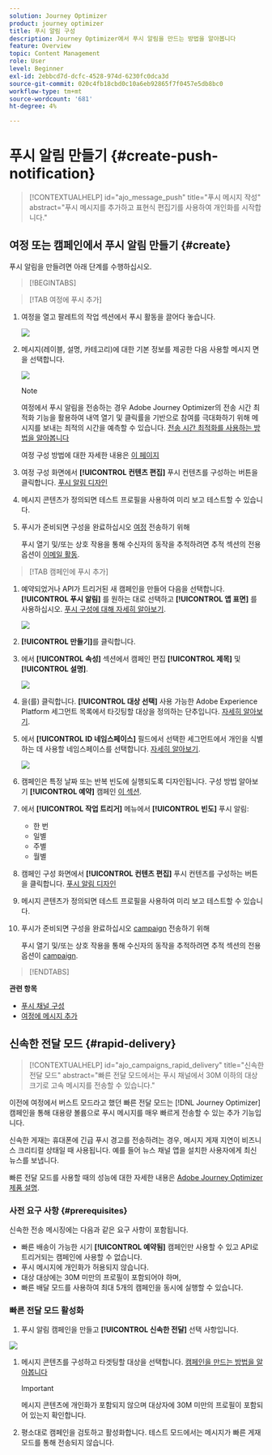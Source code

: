 ```yaml
---
solution: Journey Optimizer
product: journey optimizer
title: 푸시 알림 구성
description: Journey Optimizer에서 푸시 알림을 만드는 방법을 알아봅니다
feature: Overview
topic: Content Management
role: User
level: Beginner
exl-id: 2ebbcd7d-dcfc-4528-974d-6230fc0dca3d
source-git-commit: 020c4fb18cbd0c10a6eb92865f7f0457e5db8bc0
workflow-type: tm+mt
source-wordcount: '681'
ht-degree: 4%

---
```


# 푸시 알림 만들기 {#create-push-notification}

>[!CONTEXTUALHELP]
>id="ajo_message_push"
>title="푸시 메시지 작성"
>abstract="푸시 메시지를 추가하고 표현식 편집기를 사용하여 개인화를 시작합니다."

## 여정 또는 캠페인에서 푸시 알림 만들기 {#create}

푸시 알림을 만들려면 아래 단계를 수행하십시오.

>[!BEGINTABS]

>[!TAB 여정에 푸시 추가]

1. 여정을 열고 팔레트의 작업 섹션에서 푸시 활동을 끌어다 놓습니다.

   ![](assets/push_create_1.png)

1. 메시지(레이블, 설명, 카테고리)에 대한 기본 정보를 제공한 다음 사용할 메시지 면을 선택합니다.

   ![](assets/push_create_2.png)

   >[!NOTE]
   >
   >여정에서 푸시 알림을 전송하는 경우 Adobe Journey Optimizer의 전송 시간 최적화 기능을 활용하여 내역 열기 및 클릭률을 기반으로 참여를 극대화하기 위해 메시지를 보내는 최적의 시간을 예측할 수 있습니다. [전송 시간 최적화를 사용하는 방법을 알아봅니다](../building-journeys/journeys-message.md#send-time-optimization)

   여정 구성 방법에 대한 자세한 내용은 [이 페이지](../building-journeys/journey-gs.md)

1. 여정 구성 화면에서 **[!UICONTROL 컨텐츠 편집]** 푸시 컨텐츠를 구성하는 버튼을 클릭합니다. [푸시 알림 디자인](design-push.md)

1. 메시지 콘텐츠가 정의되면 테스트 프로필을 사용하여 미리 보고 테스트할 수 있습니다.

1. 푸시가 준비되면 구성을 완료하십시오 [여정](../building-journeys/journey-gs.md) 전송하기 위해

   푸시 열기 및/또는 상호 작용을 통해 수신자의 동작을 추적하려면 추적 섹션의 전용 옵션이 [이메일 활동](../building-journeys/journeys-message.md).

>[!TAB 캠페인에 푸시 추가]

1. 예약되었거나 API가 트리거된 새 캠페인을 만들어 다음을 선택합니다. **[!UICONTROL 푸시 알림]** 를 원하는 대로 선택하고 **[!UICONTROL 앱 표면]** 를 사용하십시오. [푸시 구성에 대해 자세히 알아보기](push-configuration.md).

   ![](assets/push_create_3.png)

1. **[!UICONTROL 만들기]**&#x200B;를 클릭합니다.

1. 에서 **[!UICONTROL 속성]** 섹션에서 캠페인 편집 **[!UICONTROL 제목]** 및 **[!UICONTROL 설명]**.

   ![](assets/push_create_4.png)

1. 을(를) 클릭합니다. **[!UICONTROL 대상 선택]** 사용 가능한 Adobe Experience Platform 세그먼트 목록에서 타깃팅할 대상을 정의하는 단추입니다. [자세히 알아보기](../segment/about-segments.md).

1. 에서 **[!UICONTROL ID 네임스페이스]** 필드에서 선택한 세그먼트에서 개인을 식별하는 데 사용할 네임스페이스를 선택합니다. [자세히 알아보기](../event/about-creating.md#select-the-namespace).

   ![](assets/push_create_5.png)

1. 캠페인은 특정 날짜 또는 반복 빈도에 실행되도록 디자인됩니다. 구성 방법 알아보기 **[!UICONTROL 예약]** 캠페인 [이 섹션](../campaigns/create-campaign.md#schedule).

1. 에서 **[!UICONTROL 작업 트리거]** 메뉴에서 **[!UICONTROL 빈도]** 푸시 알림:

   * 한 번
   * 일별
   * 주별
   * 월별

1. 캠페인 구성 화면에서 **[!UICONTROL 컨텐츠 편집]** 푸시 컨텐츠를 구성하는 버튼을 클릭합니다. [푸시 알림 디자인](design-push.md)

1. 메시지 콘텐츠가 정의되면 테스트 프로필을 사용하여 미리 보고 테스트할 수 있습니다.

1. 푸시가 준비되면 구성을 완료하십시오 [campaign](../campaigns/create-campaign.md) 전송하기 위해

   푸시 열기 및/또는 상호 작용을 통해 수신자의 동작을 추적하려면 추적 섹션의 전용 옵션이 [campaign](../campaigns/create-campaign.md).

>[!ENDTABS]

**관련 항목**

* [푸시 채널 구성](push-gs.md)
* [여정에 메시지 추가](../building-journeys/journeys-message.md)

## 신속한 전달 모드 {#rapid-delivery}

>[!CONTEXTUALHELP]
>id="ajo_campaigns_rapid_delivery"
>title="신속한 전달 모드"
>abstract="빠른 전달 모드에서는 푸시 채널에서 30M 이하의 대상 크기로 고속 메시지를 전송할 수 있습니다."

이전에 여정에서 버스트 모드라고 했던 빠른 전달 모드는 [!DNL Journey Optimizer] 캠페인을 통해 대용량 볼륨으로 푸시 메시지를 매우 빠르게 전송할 수 있는 추가 기능입니다.

신속한 게재는 휴대폰에 긴급 푸시 경고를 전송하려는 경우, 메시지 게재 지연이 비즈니스 크리티컬 상태일 때 사용됩니다. 예를 들어 뉴스 채널 앱을 설치한 사용자에게 최신 뉴스를 보냅니다.

빠른 전달 모드를 사용할 때의 성능에 대한 자세한 내용은 [Adobe Journey Optimizer 제품 설명](https://helpx.adobe.com/kr/legal/product-descriptions/adobe-journey-optimizer.html).

### 사전 요구 사항 {#prerequisites}

신속한 전송 메시징에는 다음과 같은 요구 사항이 포함됩니다.

* 빠른 배송이 가능한 시기 **[!UICONTROL 예약됨]** 캠페인만 사용할 수 있고 API로 트리거되는 캠페인에 사용할 수 없습니다.
* 푸시 메시지에 개인화가 허용되지 않습니다.
* 대상 대상에는 30M 미만의 프로필이 포함되어야 하며,
* 빠른 배달 모드를 사용하여 최대 5개의 캠페인을 동시에 실행할 수 있습니다.

### 빠른 전달 모드 활성화

1. 푸시 알림 캠페인을 만들고 **[!UICONTROL 신속한 전달]** 선택 사항입니다.

![](assets/create-campaign-burst.png)

1. 메시지 콘텐츠를 구성하고 타겟팅할 대상을 선택합니다. [캠페인을 만드는 방법을 알아봅니다](#create)

   >[!IMPORTANT]
   >
   >메시지 콘텐츠에 개인화가 포함되지 않으며 대상자에 30M 미만의 프로필이 포함되어 있는지 확인합니다.

1. 평소대로 캠페인을 검토하고 활성화합니다. 테스트 모드에서는 메시지가 빠른 게재 모드를 통해 전송되지 않습니다.